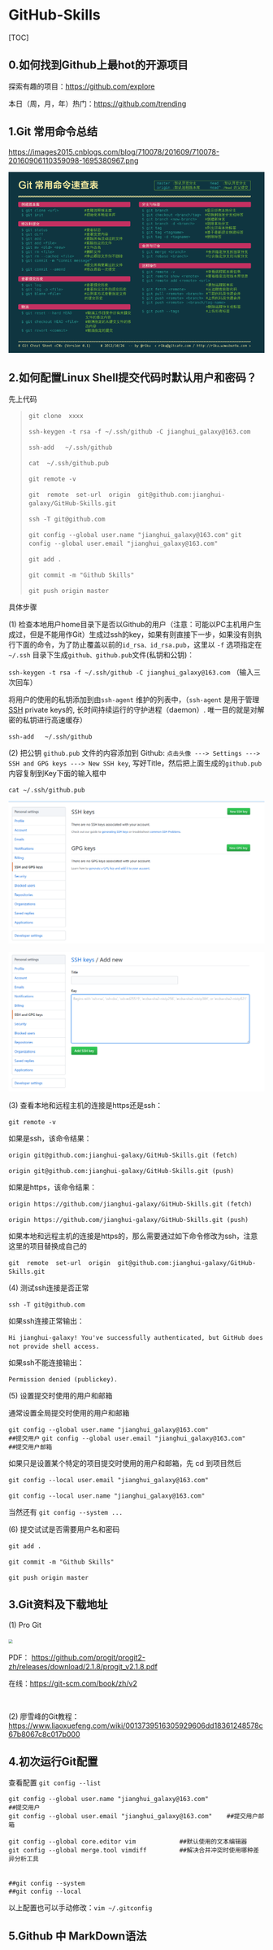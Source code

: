 # GitHub-Skills



[TOC]

## 0.如何找到Github上最hot的开源项目

探索有趣的项目：https://github.com/explore

本日（周，月，年）热门：https://github.com/trending



## 1.Git 常用命令总结

 https://images2015.cnblogs.com/blog/710078/201609/710078-20160906110359098-1695380967.png

 ![GitCommands](imgs/GitCommands.png)





## 2.如何配置Linux Shell提交代码时默认用户和密码？

先上代码

> `git clone  xxxx`
>
> `ssh-keygen -t rsa -f ~/.ssh/github -C jianghui_galaxy@163.com`
>
> `ssh-add   ~/.ssh/github`
>
> `cat  ~/.ssh/github.pub`
>
> `git remote -v`
>
> `git  remote  set-url  origin  git@github.com:jianghui-galaxy/GitHub-Skills.git`
>
> `ssh -T git@github.com`
>
> `git config --global user.name "jianghui_galaxy@163.com"`
> `git config --global user.email "jianghui_galaxy@163.com"`  
>
> `git add .`
>
> `git commit -m "Github Skills"`
>
> `git push origin master`



具体步骤

(1) 检查本地用户home目录下是否以Github的用户（注意：可能以PC主机用户生成过，但是不能用作Git）生成过ssh的key，如果有则直接下一步，如果没有则执行下面的命令，为了防止覆盖以前的`id_rsa、id_rsa.pub`，这里以 `-f` 选项指定在`~/.ssh` 目录下生成`github、github.pub`文件(私钥和公钥)：

`ssh-keygen -t rsa -f ~/.ssh/github -C jianghui_galaxy@163.com` （输入三次回车）

将用户的使用的私钥添加到由`ssh-agent` 维护的列表中，（`ssh-agent` 是用于管理[SSH](https://kb.iu.edu/d/aelc) private keys的, 长时间持续运行的守护进程（daemon）. 唯一目的就是对解密的私钥进行高速缓存）

`ssh-add   ~/.ssh/github`



(2) 把公钥 `github.pub` 文件的内容添加到 Github:  `点击头像 ---> Settings ---> SSH and GPG keys ---> New SSH key`, 写好Title，然后把上面生成的`github.pub`内容复制到Key下面的输入框中

`cat ~/.ssh/github.pub`

 ![add_ssh_key](imgs/add_ssh_key.png)

 ![add_ssh_key2](imgs/add_ssh_key2.png)



(3) 查看本地和远程主机的连接是https还是ssh：

`git remote -v`

如果是ssh，该命令结果：

`origin	git@github.com:jianghui-galaxy/GitHub-Skills.git (fetch)`

`origin	git@github.com:jianghui-galaxy/GitHub-Skills.git (push)`

如果是https，该命令结果：

`origin	https://github.com/jianghui-galaxy/GitHub-Skills.git (fetch)`

`origin	https://github.com/jianghui-galaxy/GitHub-Skills.git (push)`



如果本地和远程主机的连接是https的，那么需要通过如下命令修改为ssh，注意这里的项目替换成自己的

`git  remote  set-url  origin  git@github.com:jianghui-galaxy/GitHub-Skills.git` 



(4) 测试ssh连接是否正常

 `ssh -T git@github.com`

如果ssh连接正常输出：

`Hi jianghui-galaxy! You've successfully authenticated, but GitHub does not provide shell access.`

如果ssh不能连接输出：

`Permission denied (publickey).`



(5) 设置提交时使用的用户和邮箱

通常设置全局提交时使用的用户和邮箱

`git config --global user.name "jianghui_galaxy@163.com"				  ##提交用户`
`git config --global user.email "jianghui_galaxy@163.com"    ##提交用户邮箱`

如果只是设置某个特定的项目提交时使用的用户和邮箱，先 cd 到项目然后

`git config --local user.email "jianghui_galaxy@163.com"`

`git config --local user.name "jianghui_galaxy@163.com"`

当然还有  `git config --system ...`



(6) 提交试试是否需要用户名和密码

`git add .`

`git commit -m "Github Skills"`

`git push origin master`



## 3.Git资料及下载地址

(1) Pro Git

 <img src="https://git-scm.com/images/progit2.png" style="zoom:50%" />

PDF： https://github.com/progit/progit2-zh/releases/download/2.1.8/progit_v2.1.8.pdf

在线：https://git-scm.com/book/zh/v2

​	

(2) 廖雪峰的Git教程：https://www.liaoxuefeng.com/wiki/0013739516305929606dd18361248578c67b8067c8c017b000



## 4.初次运行Git配置



查看配置 `git config --list`

```shell
git config --global user.name "jianghui_galaxy@163.com"				  ##提交用户
git config --global user.email "jianghui_galaxy@163.com"    ##提交用户邮箱

git config --global core.editor vim            ##默认使用的文本编辑器
git config --global merge.tool vimdiff         ##解决合并冲突时使用哪种差异分析工具


##git config --system
##git config --local
```

以上配置也可以手动修改：`vim ~/.gitconfig`



## 5.Github 中 MarkDown语法

 

















